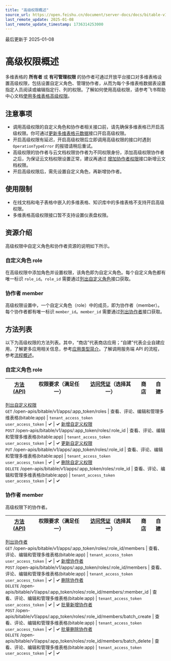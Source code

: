 ```yaml
---
title: "高级权限概述"
source_url: https://open.feishu.cn/document/server-docs/docs/bitable-v1/advanced-permission/advanced-permission-guide
last_remote_update: 2025-01-08
last_remote_update_timestamp: 1736314253000
---
```

最后更新于 2025-01-08

# 高级权限概述
多维表格的 **所有者** 或 **有可管理权限** 的协作者可通过开放平台接口对多维表格设置高级权限，包括设置自定义角色、管理协作者，从而为每个多维表格数据表设置指定人员阅读或编辑指定行、列的权限。了解如何使用高级权限，请参考飞书帮助中心文档[使用多维表格高级权限](https://www.feishu.cn/hc/zh-CN/articles/588604550568)。

## 注意事项
- 调用高级权限的自定义角色和协作者相关接口前，请先确保多维表格已开启高级权限。你可通过[更新多维表格元数据](https://open.feishu.cn/document/uAjLw4CM/ukTMukTMukTM/reference/bitable-v1/app/update)接口开启高级权限。
- 开启高级权限有延迟，开启高级权限后立即调用高级权限的接口时遇到 `OperationTypeError` 的报错请稍后重试。
- 高级权限的协作者与云文档权限协作者为不同权限身份，添加高级权限协作者之后，为保证云文档权限设置正常，建议再通过 [增加协作者权限](https://open.feishu.cn/document/uAjLw4CM/ukTMukTMukTM/reference/drive-v1/permission-member/create)接口新增云文档权限。
- 开启高级权限后，需先设置自定义角色，再新增协作者。

## 使用限制

- 在线文档和电子表格中嵌入的多维表格、知识库中的多维表格不支持开启高级权限。
- 多维表格高级权限接口暂不支持设置仪表盘权限。
## 资源介绍
高级权限中自定义角色和协作者资源的说明如下所示。
### 自定义角色 role

在高级权限中添加角色并设置权限，该角色即为自定义角色。每个自定义角色都有唯一标识 `role_id`。`role_id` 需要通过[列出自定义角色](https://open.feishu.cn/document/uAjLw4CM/ukTMukTMukTM/reference/bitable-v1/app-role/list)接口获取。

### 协作者 member

高级权限设置中，一个自定义角色（role）中的成员，即为协作者（member）。每个协作者都有唯一标识 `member_id`。`member_id` 需要通过[列出协作者](https://open.feishu.cn/document/uAjLw4CM/ukTMukTMukTM/reference/bitable-v1/app-role-member/list)接口获取。
## 方法列表

以下为高级权限的方法列表。其中，“商店”代表商店应用；“自建”代表企业自建应用，了解更多应用相关信息，参考[应用类型简介](https://open.feishu.cn/document/home/app-types-introduction/overview)。了解调用服务端 API 的流程，参考[流程概述](https://open.feishu.cn/document/ukTMukTMukTM/uITNz4iM1MjLyUzM)。

### 自定义角色 role

**[方法 (API)](https://open.feishu.cn/document/ukTMukTMukTM/uITNz4iM1MjLyUzM)** | 权限要求（满足任一） | **[访问凭证](https://open.feishu.cn/document/ukTMukTMukTM/uMTNz4yM1MjLzUzM)（选择其一）** | 商店 | 自建
--- | --- | --- | --- | ---
[列出自定义权限](https://open.feishu.cn/document/uAjLw4CM/ukTMukTMukTM/reference/bitable-v1/app-role/list)  
   `GET` /open-apis/bitable/v1/apps/:app_token/roles | 查看、评论、编辑和管理多维表格(bitable:app) | `tenant_access_token`  
`user_access_token` | **✓** | **✓**
[新增自定义权限](https://open.feishu.cn/document/uAjLw4CM/ukTMukTMukTM/reference/bitable-v1/app-role/create)  
`POST` /open-apis/bitable/v1/apps/:app_token/roles/:role_id | 查看、评论、编辑和管理多维表格(bitable:app) | `tenant_access_token`  
`user_access_token` | **✓** | **✓**
[更新自定义权限](https://open.feishu.cn/document/uAjLw4CM/ukTMukTMukTM/reference/bitable-v1/app-role/update)  
`PUT` /open-apis/bitable/v1/apps/:app_token/roles/:role_id | 查看、评论、编辑和管理多维表格(bitable:app) | `tenant_access_token`  
`user_access_token` | **✓** | **✓**
[删除自定义权限](https://open.feishu.cn/document/uAjLw4CM/ukTMukTMukTM/reference/bitable-v1/app-role/delete)  
`DELETE` /open-apis/bitable/v1/apps/:app_token/roles/:role_id | 查看、评论、编辑和管理多维表格(bitable:app) | `tenant_access_token`  
`user_access_token` | **✓** | **✓**

### 协作者 member

高级权限下的协作者。

**[方法 (API)](https://open.feishu.cn/document/ukTMukTMukTM/uITNz4iM1MjLyUzM)** | 权限要求（满足任一） | **[访问凭证](https://open.feishu.cn/document/ukTMukTMukTM/uMTNz4yM1MjLzUzM)（选择其一）** | 商店 | 自建
--- | --- | --- | --- | ---
[列出协作者](https://open.feishu.cn/document/uAjLw4CM/ukTMukTMukTM/reference/bitable-v1/app-role-member/list)  
   `GET` /open-apis/bitable/v1/apps/:app_token/roles/:role_id/members | 查看、评论、编辑和管理多维表格(bitable:app) | `tenant_access_token`  
`user_access_token` | **✓** | **✓**
[新增协作者](https://open.feishu.cn/document/uAjLw4CM/ukTMukTMukTM/reference/bitable-v1/app-role-member/create)  
`POST` /open-apis/bitable/v1/apps/:app_token/roles/:role_id/members | 查看、评论、编辑和管理多维表格(bitable:app) | `tenant_access_token`  
`user_access_token` | **✓** | **✓**
[删除协作者](https://open.feishu.cn/document/uAjLw4CM/ukTMukTMukTM/reference/bitable-v1/app-role-member/delete)  
`DELETE` /open-apis/bitable/v1/apps/:app_token/roles/:role_id/members/:member_id | 查看、评论、编辑和管理多维表格(bitable:app) | `tenant_access_token`  
`user_access_token` | **✓** | **✓**
[批量新增协作者](https://open.feishu.cn/document/uAjLw4CM/ukTMukTMukTM/reference/bitable-v1/app-role-member/batch_create)  
`POST` /open-apis/bitable/v1/apps/:app_token/roles/:role_id/members/batch_create | 查看、评论、编辑和管理多维表格(bitable:app) | `tenant_access_token`  
`user_access_token` | **✓** | **✓**
[批量删除协作者](https://open.feishu.cn/document/uAjLw4CM/ukTMukTMukTM/reference/bitable-v1/app-role-member/batch_delete)  
`DELETE` /open-apis/bitable/v1/apps/:app_token/roles/:role_id/members/batch_delete | 查看、评论、编辑和管理多维表格(bitable:app) | `tenant_access_token`  
`user_access_token` | **✓** | **✓**
